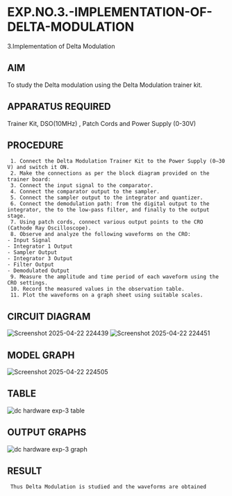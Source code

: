 # EXP.NO.3.-IMPLEMENTATION-OF-DELTA-MODULATION

3.Implementation of Delta Modulation 
  
## AIM    
 To study the Delta modulation using the Delta Modulation trainer kit. 
## APPARATUS REQUIRED
Trainer Kit, DSO(10MHz) , Patch Cords and Power Supply (0-30V)   
## PROCEDURE
```
 1. Connect the Delta Modulation Trainer Kit to the Power Supply (0–30 V) and switch it ON.
 2. Make the connections as per the block diagram provided on the trainer board:
 3. Connect the input signal to the comparator.
 4. Connect the comparator output to the sampler.
 5. Connect the sampler output to the integrator and quantizer.
 6. Connect the demodulation path: from the digital output to the integrator, the to the low-pass filter, and finally to the output stage.
 7. Using patch cords, connect various output points to the CRO (Cathode Ray Oscilloscope).
 8. Observe and analyze the following waveforms on the CRO:
- Input Signal
- Integrator 1 Output
- Sampler Output
- Integrator 3 Output
- Filter Output
- Demodulated Output
 9. Measure the amplitude and time period of each waveform using the CRO settings.
 10. Record the measured values in the observation table.
 11. Plot the waveforms on a graph sheet using suitable scales.
```
## CIRCUIT DIAGRAM
![Screenshot 2025-04-22 224439](https://github.com/user-attachments/assets/f891ab54-73ac-461e-85b4-0abc0daf71ea)
![Screenshot 2025-04-22 224451](https://github.com/user-attachments/assets/507f1d3f-24a4-4bf8-b3d7-4c088dbcad23)

## MODEL GRAPH
![Screenshot 2025-04-22 224505](https://github.com/user-attachments/assets/7b2d335e-1bcc-45f9-9ba4-bc25720115af)

## TABLE
![dc hardware exp-3 table](https://github.com/user-attachments/assets/9607fed5-90d4-4b45-ac5d-5d669274b7b5)

## OUTPUT GRAPHS
![dc hardware exp-3 graph](https://github.com/user-attachments/assets/9186d1fe-0b46-4e99-8b06-cb42a6d4a303)

## RESULT 
``` Thus Delta Modulation is studied and the waveforms are obtained```

